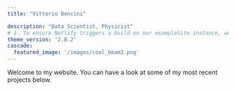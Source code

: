 ```yaml
---
title: "Vittorio Bencini"

description: "Data Scientist, Physicist"
# 1. To ensure Netlify triggers a build on our exampleSite instance, we need to change a file in the exampleSite directory.
theme_version: '2.8.2'
cascade:
  featured_image: '/images/cool_beam2.png'
---
```

Welcome to my website. You can have a look at some of my most recent projects below.
